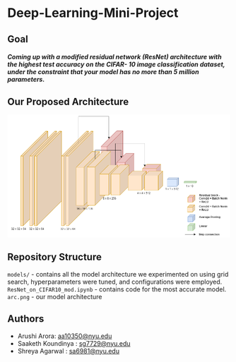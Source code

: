 # Deep-Learning-Mini-Project


## Goal

##### Coming up with a modified residual network (ResNet) architecture with the highest test accuracy on the CIFAR- 10 image classification dataset, under the constraint that your model has no more than 5 million parameters.

## Our Proposed Architecture

![Alt text](arch.png)

## Repository Structure

`models/` - contains all the model architecture we experimented on using grid search, hyperparameters were tuned, and configurations were employed. 
`ResNet_on_CIFAR10_mod.ipynb` - contains code for the most accurate model.
`arc.png` - our model architecture


## Authors
- Arushi Arora: aa10350@nyu.edu
- Saaketh Koundinya : sg7729@nyu.edu
- Shreya Agarwal : sa6981@nyu.edu
